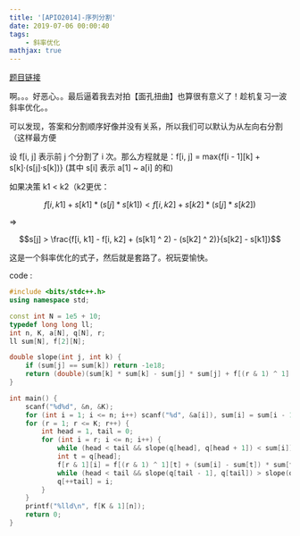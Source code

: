 ```yaml
---
title: '[APIO2014]-序列分割'
date: 2019-07-06 00:00:40
tags: 
    - 斜率优化
mathjax: true 
---
```


[题目链接](https://www.lydsy.com/JudgeOnline/problem.php?id=3675)

啊。。。好恶心。。最后逼着我去对拍【面孔扭曲】也算很有意义了！趁机复习一波斜率优化。。

可以发现，答案和分割顺序好像并没有关系，所以我们可以默认为从左向右分割（这样最方便

设 f[i, j] 表示前 j 个分割了 i 次。那么方程就是：f[i, j] = max{f[i - 1][k] + s[k]·(s[j]·s[k])}
(其中 s[i] 表示 a[1] ~ a[i] 的和)

如果决策 k1 < k2（k2更优：

$$f[i, k1] + s[k1]*(s[j]*s[k1]) < f[i, k2] + s[k2]*(s[j]*s[k2])$$

=>

$$s[j] > \frac{f[i, k1] - f[i, k2] + (s[k1] ^ 2) - (s[k2] ^ 2)}{s[k2] - s[k1]}$$

这是一个斜率优化的式子，然后就是套路了。祝玩耍愉快。

code :
``` c++
#include <bits/stdc++.h>
using namespace std;

const int N = 1e5 + 10;
typedef long long ll;
int n, K, a[N], q[N], r;
ll sum[N], f[2][N];

double slope(int j, int k) {
    if (sum[j] == sum[k]) return -1e18;
    return (double)(sum[k] * sum[k] - sum[j] * sum[j] + f[(r & 1) ^ 1][j] - f[(r & 1) ^ 1][k]) / (double)(sum[k] - sum[j]);
}

int main() {
    scanf("%d%d", &n, &K);
    for (int i = 1; i <= n; i++) scanf("%d", &a[i]), sum[i] = sum[i - 1] + a[i];
    for (r = 1; r <= K; r++) {
        int head = 1, tail = 0;
        for (int i = r; i <= n; i++) {
            while (head < tail && slope(q[head], q[head + 1]) < sum[i]) head++;
            int t = q[head];
            f[r & 1][i] = f[(r & 1) ^ 1][t] + (sum[i] - sum[t]) * sum[t];
            while (head < tail && slope(q[tail - 1], q[tail]) > slope(q[tail], i)) tail--;
            q[++tail] = i;
        }
    }
    printf("%lld\n", f[K & 1][n]);
    return 0;
}
```